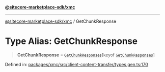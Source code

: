 [**@sitecore-marketplace-sdk/xmc**](../README.md)

***

[@sitecore-marketplace-sdk/xmc](../README.md) / GetChunkResponse

# Type Alias: GetChunkResponse

> **GetChunkResponse** = [`GetChunkResponses`](GetChunkResponses.md)\[keyof [`GetChunkResponses`](GetChunkResponses.md)\]

Defined in: [packages/xmc/src/client-content-transfer/types.gen.ts:170](https://github.com/Sitecore/sitecore-marketplace-sdk/blob/af886e6134b8d1079ef5b8ef70b7eb2f1d9c8aeb/packages/xmc/src/client-content-transfer/types.gen.ts#L170)
